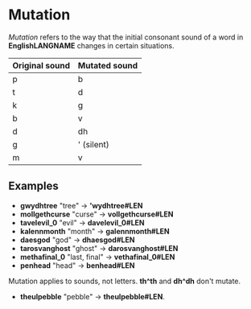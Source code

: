 # Mutation

_Mutation_ refers to the way that the initial consonant sound of a word in __<x-out>English<x-src>LANGNAME</x-src></x-out>__ changes in certain situations.

| Original sound | Mutated sound |
| -------------- | ------------- |
| p              | b
| t              | d
| k              | g
| b              | v
| d              | dh
| g              | ' (silent)
| m              | v

## Examples

- __<x-out>gwydh<x-src>tree</x-src></x-out>__ "tree" &rarr; __<x-out>'wydh<x-src>tree#LEN</x-src></x-out>__
- __<x-out>mollgeth<x-src>curse</x-src></x-out>__ "curse" &rarr; __<x-out>vollgeth<x-src>curse#LEN</x-src></x-out>__
- __<x-out>tavel<x-src>evil_0</x-src></x-out>__ "evil" &rarr; __<x-out>davel<x-src>evil_0#LEN</x-src></x-out>__
- __<x-out>kalenn<x-src>month</x-src></x-out>__ "month" &rarr; __<x-out>galenn<x-src>month#LEN</x-src></x-out>__
- __<x-out>daes<x-src>god</x-src></x-out>__ "god" &rarr; __<x-out>dhaes<x-src>god#LEN</x-src></x-out>__
- __<x-out>tarosvan<x-src>ghost</x-src></x-out>__ "ghost" &rarr; __<x-out>darosvan<x-src>ghost#LEN</x-src></x-out>__
- __<x-out>metha<x-src>final_0</x-src></x-out>__ "last, final" &rarr; __<x-out>vetha<x-src>final_0#LEN</x-src></x-out>__
- __<x-out>pen<x-src>head</x-src></x-out>__ "head" &rarr; __<x-out>ben<x-src>head#LEN</x-src></x-out>__

Mutation applies to sounds, not letters. __<x-out>th<x-src>^th</x-src></x-out>__ and __<x-out>dh<x-src>^dh</x-src></x-out>__ don't mutate.

- __<x-out>theul<x-src>pebble</x-src></x-out>__ "pebble" &rarr; __<x-out>theul<x-src>pebble#LEN</x-src></x-out>__.